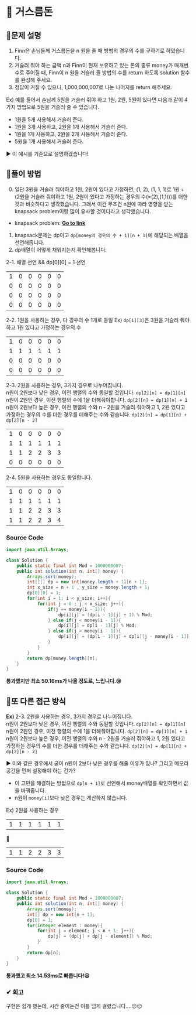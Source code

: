 # 📕 거스름돈

## :memo:문제 설명

1. Finn은 손님들께 거스름돈을 n 원을 줄 때 방법의 경우의 수를 구하기로 하였습니다.
2. 거슬러 줘야 하는 금액 n과 Finn이 현재 보유하고 있는 돈의 종류 money가 매개변수로 주어질 때, Finn이 n 원을 거슬러 줄 방법의 수를 return 하도록 solution 함수를 완성해 주세요.
3. 정답이 커질 수 있으니, 1,000,000,007로 나눈 나머지를 return 해주세요.

Ex) 예를 들어서 손님께 5원을 거슬러 줘야 하고 1원, 2원, 5원이 있다면 다음과 같이 4가지 방법으로 5원을 거슬러 줄 수 있습니다.

- 1원을 5개 사용해서 거슬러 준다.
- 1원을 3개 사용하고, 2원을 1개 사용해서 거슬러 준다.
- 1원을 1개 사용하고, 2원을 2개 사용해서 거슬러 준다.
- 5원을 1개 사용해서 거슬러 준다.

▶ 이 예시를 기준으로 설명하겠습니다!

## 💪풀이 방법

0. 일단 3원을 거슬러 줘야하고 1원, 2원이 있다고 가정하면, (1, 2), (1, 1, 1)로 1원 + (2원을 거슬러 줘야하고 1원, 2원이 있다고 가정하는 경우의 수(=(2),(1,1)))를 더한 것과 비슷하다고 생각했습니다. 그래서 이건 무조건 n원에 따라 영향을 받는 knapsack problem이랑 많이 유사할 것이다라고 생각했습니다.

- knapsack problem: [**Go to link**](https://gsmesie692.tistory.com/113)

1. knapsack문제는 dp이고 `dp[money의 경우의 수 + 1][n + 1]`에 해당되는 배열을 선언해줍니다.
2. dp배열이 어떻게 채워지는지 확인해봅니다.

2-1. 배열 선언 && dp[0][0] = 1 선언

|     |     |     |     |     |     |
| :-: | :-: | :-: | :-: | :-: | :-: |
|  1  |  0  |  0  |  0  |  0  |  0  |
|  0  |  0  |  0  |  0  |  0  |  0  |
|  0  |  0  |  0  |  0  |  0  |  0  |
|  0  |  0  |  0  |  0  |  0  |  0  |

2-2. 1원을 사용하는 경우, 다 경우의 수 1개로 동일
Ex) `dp[1][3]`은 3원을 거슬러 줘야하고 1원 있다고 가정하는 경우의 수

|     |     |     |     |     |     |
| :-: | :-: | :-: | :-: | :-: | :-: |
|  1  |  0  |  0  |  0  |  0  |  0  |
|  1  |  1  |  1  |  1  |  1  |  1  |
|  0  |  0  |  0  |  0  |  0  |  0  |
|  0  |  0  |  0  |  0  |  0  |  0  |

2-3. 2원을 사용하는 경우, 3가지 경우로 나누어집니다.  
n원이 2원보다 낮은 경우, 이전 행렬의 수와 동일할 것입니다. `dp[2][n] = dp[1][n]`  
n원이 2원인 경우, 이전 행렬의 수에 1을 더해줘야합니다. `dp[2][n] = dp[1][n] + 1`  
n원이 2원보다 높은 경우, 이전 행렬의 수와 n - 2원을 거슬러 줘야하고 1, 2원 있다고 가정하는 경우의 수를 더한 경우를 더해주는 수와 같습니다. `dp[2][n] = dp[1][n] + dp[2][n - 2]`

|     |     |     |     |     |     |
| :-: | :-: | :-: | :-: | :-: | :-: |
|  1  |  0  |  0  |  0  |  0  |  0  |
|  1  |  1  |  1  |  1  |  1  |  1  |
|  1  |  1  |  2  |  2  |  3  |  3  |
|  0  |  0  |  0  |  0  |  0  |  0  |

2-4. 5원을 사용하는 경우도 동일합니다.

|     |     |     |     |     |     |
| :-: | :-: | :-: | :-: | :-: | :-: |
|  1  |  0  |  0  |  0  |  0  |  0  |
|  1  |  1  |  1  |  1  |  1  |  1  |
|  1  |  1  |  2  |  2  |  3  |  3  |
|  1  |  1  |  2  |  2  |  3  |  4  |

### Source Code

```java
import java.util.Arrays;

class Solution {
    public static final int Mod = 1000000007;
    public int solution(int n, int[] money) {
        Arrays.sort(money);
        int[][] dp = new int[money.length + 1][n + 1];
        int x_size = n + 1 , y_size = money.length + 1;
        dp[0][0] = 1;
        for(int i = 1; i < y_size; i++){
            for(int j = 0 ; j < x_size; j++){
                if(j == money[i - 1]){
                    dp[i][j] = (dp[i - 1][j] + 1) % Mod;
                } else if(j < money[i - 1]){
                    dp[i][j] = dp[i - 1][j] % Mod;
                } else if(j > money[i - 1]){
                    dp[i][j] = (dp[i - 1][j] + dp[i][j - money[i - 1]]) % Mod;
                }
            }
        }
        return dp[money.length][n];
    }
}
```

**통과했지만 최소 50.16ms가 나올 정도로, 느립니다.😢**

## 👻또 다른 접근 방식

**Ex)** 2-3. 2원을 사용하는 경우, 3가지 경우로 나누어집니다.  
n원이 2원보다 낮은 경우, 이전 행렬의 수와 동일할 것입니다. `dp[2][n] = dp[1][n]`  
n원이 2원인 경우, 이전 행렬의 수에 1을 더해줘야합니다. `dp[2][n] = dp[1][n] + 1`  
n원이 2원보다 높은 경우, 이전 행렬의 수와 n - 2원을 거슬러 줘야하고 1, 2원 있다고 가정하는 경우의 수를 더한 경우를 더해주는 수와 같습니다. `dp[2][n] = dp[1][n] + dp[2][n - 2]`

▶ 이와 같은 경우에서 굳이 n원이 2보다 낮은 경우를 해줄 이유가 있나? 그리고 메모리 공간을 먼저 설정해야 하는 건가?

- 이 고민을 해결하는 방법으로 `dp[n + 1]`로 선언해서 money배열를 확인하면서 값을 바꿔줍니다.
- n원이 `money[i]`보다 낮은 경우는 계산하지 않습니다.

Ex) 2원을 사용하는 경우

|     |     |     |     |     |     |
| :-: | :-: | :-: | :-: | :-: | :-: |
|  1  |  1  |  1  |  1  |  1  |  1  |

🔽

|     |     |     |     |     |     |
| :-: | :-: | :-: | :-: | :-: | :-: |
|  1  |  1  |  2  |  2  |  3  |  3  |

### Source Code

```java
import java.util.Arrays;

class Solution {
    public static final int Mod = 1000000007;
    public int solution(int n, int[] money) {
        Arrays.sort(money);
        int[] dp = new int[n + 1];
        dp[0] = 1;
        for(Integer element : money){
            for(int j = element; j < n + 1; j++){
                dp[j] = (dp[j] + dp[j - element]) % Mod;
            }
        }
        return dp[n];
    }
}
```

**통과했고 최소 14.53ms로 빠릅니다!😃**

### ✔ 회고

구현은 쉽게 했는데, 시간 줄이는건 이틀 넘게 걸렸습니다....😑😑
